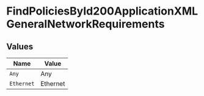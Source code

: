 # FindPoliciesById200ApplicationXMLGeneralNetworkRequirements


## Values

| Name       | Value      |
| ---------- | ---------- |
| `Any`      | Any        |
| `Ethernet` | Ethernet   |